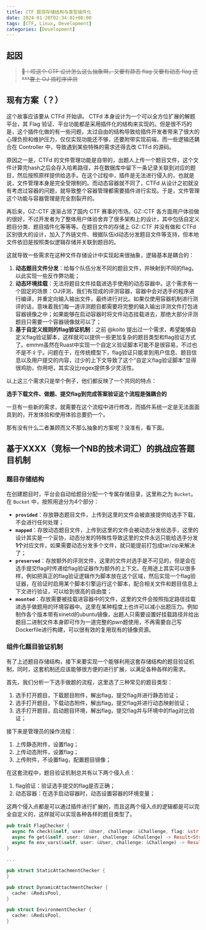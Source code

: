 ```yaml
---
title: CTF 题目存储结构与类型插件化
date: 2024-01-20T02:34:01+08:00
tags: [CTF, Linux, Development]
categories: [Development]
---
```


## 起因

> ~~👴：哎这个 CTF 设计怎么这么抽象啊，又要有静态 flag 又要有动态 flag 还***要上 OJ 搞程序评测~~

## 现有方案（？）

这个故事应该要从 CTFd 开始讲。 CTFd 本身设计为一个可以全方位扩展的解题平台，其 Flag 验证、平台功能都是采用插件化的结构来实现的。但是很不巧的是，这个插件化做的有一些问题，太过自由的结构导致给插件开发者带来了很大的心理负担和维护压力，仅仅实现功能还不够，还要附带实现前端，而一些逻辑还耦合在 Controller 中，导致遇到某些特殊的需求还得去改 CTFd 的源码。

原因之一是，CTFd 的文件管理功能是自带的，出题人上传一个题目文件，这个文件计算完hash之后会存入哈希路径，并在数据库中留下一条记录关联到对应的题目，然后按照原样提供给选手。在这个过程中，插件是无法进行侵入的，也就是说，文件管理本身是完全受限制的。而动态容器就不同了，CTFd 从设计之初就没有考虑过容器的问题，就导致整个容器管理都需要插件进行实现。于是，文件管理这个功能与容器管理是完全割裂开的。

再后来，GZ::CTF 逐渐占领了国内 CTF 赛事的市场。GZ::CTF 各方面用户体验做的很好，不过开发者为了整体用户体验舍弃了很多架构上的设计，其中包括自定义题目分类、题目插件化等等等。在题目文件的存储上 GZ::CTF 并没有做和 CTFd 区别很大的设计，加入了外链文件、根据队伍id动态分发题目文件等支持，但本地文件依旧是按照类似逻辑存储并关联到题目的。

这就导致一些需求在这种文件存储设计中实现起来很抽象，逻辑基本是耦合的：

1. **动态题目文件分发**：给每个队伍分发不同的题目文件，并映射到不同的flag，以此实现一些反作弊功能；
2. **动态环境挂载**：无法将题目文件挂载进选手使用的动态容器中。这个需求有一个固定的场景：OJ评测，我们有现成的评测容器，容器中会对选手的程序进行编译，并重定向输入输出文件，最终进行对比。如果仅使用容器机制进行测评的话，意味着我们每一道评测题目都需要将完整的输入输出评测文件打包进容器镜像之中；如果能够在启动容器时将文件动态挂载进去，那绝大部分评测题目只需要一个容器镜像就可以了；
3. **基于自定义规则的flag验证机制**：之前 @koito 提出过一个需求，希望能够自定义flag验证脚本，这样就可以提供一些更加复杂的题目类型和flag验证方式了。emmm虽然在Ruast中实现一个自定义验证脚本可能不是很容易，不过也不是不彳亍。问题在于，在传统模型下，flag验证只能拿到用户信息、题目信息以及用户提交的内容，过少的上下文导致了这个“自定义flag验证脚本”显得很鸡肋，你用吧，其实没比regex提供多少灵活性。

以上这三个需求只是举个例子，他们都反映了一个共同的特点：

**选手下载文件、做题、提交flag到完成答案验证这个流程是强耦合的**

一旦有一些新的需求，就需要在这个流程中进行修改，而插件系统一定是无法面面具到的，开发体验和使用体验总要扔一个。

那有没有什么二者兼顾而又不那么抽象的方案呢？没准有，看下面。

## 基于XXXX（竞标一个NB的技术词汇）的挑战应答题目机制

### 题目存储结构

在创建题目时，平台会自动给题目分配一个专属存储目录，这里称之为 `Bucket`。在 `Bucket` 中，按照用途分为4个部分：

- **`provided`**：存放静态题目文件，上传到这里的文件会被直接提供给选手下载，不会进行任何处理；
- **`mapped`**：存放动态题目文件，上传到这里的文件会被动态分发给选手，这里的设计其实是一个妥协，动态分发的特殊性导致这里的文件永远只能给选手分发**1个**对应文件，如果需要动态分发多个文件，就只能提前打包成tar/zip来解决了；
- **`preserved`**：存放额外的评测文件，这里的文件对选手是不可见的，但是会在选手提交flag时传递给flag验证器作为额外的上下文。在用途上其实可以很多样，例如把真正的flag验证逻辑作为脚本放在这个区域，然后实现一个flag验证器，在验证时启用某个脚本引擎运行这个脚本，配合相关文件和题目信息上下文进行验证，可以给到很高的自由度；
- **`mounted`**：存放需要被挂载进容器中的文件，这里的文件会按照指定路径挂载进选手做题用的环境容器中。这里在某种程度上也许可以减小出题压力。例如制作各个版本带有xinetd的ubuntu镜像，出题人只需要设置好挂载路径并给出题目二进制文件本身即可作为一道完整的pwn题使用，不再需要自己写Dockerfile进行构建，可以很有效的复用现有的镜像资源。

### 组件化题目验证机制

有了上述题目存储结构，接下来要实现一个能够利用这套存储结构的题目验证机制，同时，这套机制还应该能够很方便的进行扩展，以满足各种各样的需求。

首先，我们分析一下选手做题的流程，这里选了三种常见的题目类型：

1. 选手打开题目，下载题目附件，解出flag，提交flag并进行静态验证；
2. 选手打开题目，下载动态附件，解出flag，提交flag并进行动态映射验证；
3. 选手打开题目，启动题目环境，解出flag，提交flag并与环境中的flag对比验证；

接下来是管理员的操作流程：

1. 上传静态附件，设置flag；
2. 上传动态附件，设置flag；
3. 上传附件，不设置flag，配置题目镜像；

在这套流程中，题目验证机制总共有以下两个侵入点：

1. flag验证：验证选手提交的flag是否正确；
2. 动态容器：在选手启动容器时，动态设置容器的环境变量；

这两个侵入点都是可以通过插件进行扩展的，而且这两个侵入点的逻辑都是可以完全自定义的，这样就可以实现各种各样的题目类型了。

```rust
pub trait FlagChecker {
  async fn check(&self, user: &User, challenge: &Challenge, flag: &str) -> Result<bool, CheckerError>;
  async fn get(&self, user: &User, challenge: &Challenge) -> Result<String, CheckerError>;
  async fn env_vars(&self, user: &User, challenge: &Challenge) -> Result<HashMap<String, String>, CheckerError>;
}

...

pub struct StaticAttachmentChecker {
}

pub struct DynamicAttachmentChecker {
  cache: &RedisPool,
}

pub struct EnvironmentChecker {
  cache: &RedisPool,
}
```
